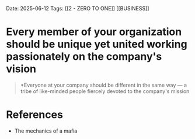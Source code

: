 Date: 2025-06-12
Tags: [[2 - ZERO TO ONE]] [[BUSINESS]] 

# Every member of your organization should be unique yet united working passionately on the company's vision

>*Everyone at your company should be different in the same way — a tribe of like-minded people fiercely devoted to the company's mission
# References 
- The mechanics of a mafia 